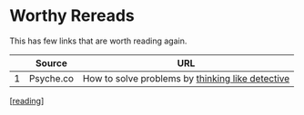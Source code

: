 # Worthy Rereads

This has few links that are worth reading again.

|     | Source    | URL                                                                                                                             |
| --- | --------- | ------------------------------------------------------------------------------------------------------------------------------- |
| 1   | Psyche.co | How to solve problems by [thinking like detective](https://psyche.co/guides/how-to-solve-problems-by-thinking-like-a-detective) |

[[reading]]

[//begin]: # "Autogenerated link references for markdown compatibility"
[reading]: reading.md "Reading"
[//end]: # "Autogenerated link references"
